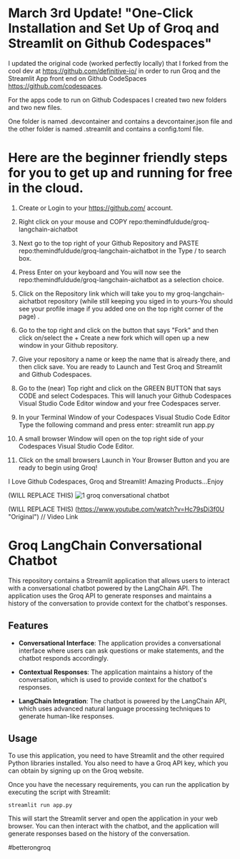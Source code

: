 # March 3rd Update! "One-Click Installation and Set Up of Groq and Streamlit on Github Codespaces" 

I updated the original code (worked perfectly locally) that I forked from the cool dev at https://github.com/definitive-io/ in order to run Groq and the Streamlit App front end on Github CodeSpaces https://github.com/codespaces.  

For the apps code to run on Github Codespaces I created two new folders and two new files.  

One folder is named .devcontainer and contains a devcontainer.json file and the other folder is named .streamlit and contains a config.toml file.  

# Here are the beginner friendly steps for you to get up and running for free in the cloud. 

1.  Create or Login to your https://github.com/ account.  

2.  Right click on your mouse and COPY repo:themindfuldude/groq-langchain-aichatbot

3.  Next go to the top right of your Github Repository and PASTE repo:themindfuldude/groq-langchain-aichatbot in the Type / to search box.
  
4.  Press Enter on your keyboard and You will now see the repo:themindfuldude/groq-langchain-aichatbot as a selection choice.
   
5.  Click on the Repository link which will take you to my groq-langchain-aichatbot repository (while still keeping you siged in to yours-You should see your profile image if you added one on the top right corner of the page) .
 
7.  Go to the top right and click on the button that says "Fork" and then click on/select the + Create a new fork which will open up a new window in your Github repository. 

8.  Give your repository a name or keep the name that is already there, and then click save.  You are ready to Launch and Test  Groq and Streamlit and Github Codespaces.
   
9.  Go to the (near) Top right and click on the GREEN BUTTON that says CODE and select Codespaces.  This will lanuch your Github Codespaces Visual Studio Code Editor window and your free Codespaces server.
    
10. In your Terminal Window of your Codespaces Visual Studio Code Editor Type the following command and press enter: streamlit run app.py

11. A small browser Window will open on the top right side of your Codespaces Visual Studio Code Editor.
    
12. Click on the small browsers Launch in Your Browser Button and you are ready to begin using Groq!  

I Love Github Codespaces, Groq and Streamlit!  Amazing Products...Enjoy


(WILL REPLACE THIS) ![1 groq conversational chatbot](https://github.com/themindfuldude/groq-langchain-aichatbot/assets/130063458/0a6f2bac-ba17-429b-b773-dc0561df776f)


(WILL REPLACE THIS) (https://www.youtube.com/watch?v=Hc79sDi3f0U "Original")    // Video Link

# Groq LangChain Conversational Chatbot

This repository contains a Streamlit application that allows users to interact with a conversational chatbot powered by the LangChain API. The application uses the Groq API to generate responses and maintains a history of the conversation to provide context for the chatbot's responses.

## Features

- **Conversational Interface**: The application provides a conversational interface where users can ask questions or make statements, and the chatbot responds accordingly.

- **Contextual Responses**: The application maintains a history of the conversation, which is used to provide context for the chatbot's responses.

- **LangChain Integration**: The chatbot is powered by the LangChain API, which uses advanced natural language processing techniques to generate human-like responses.

## Usage

To use this application, you need to have Streamlit and the other required Python libraries installed. You also need to have a Groq API key, which you can obtain by signing up on the Groq website.

Once you have the necessary requirements, you can run the application by executing the script with Streamlit:

```shell
streamlit run app.py
```

This will start the Streamlit server and open the application in your web browser. You can then interact with the chatbot, and the application will generate responses based on the history of the conversation.

#betterongroq

